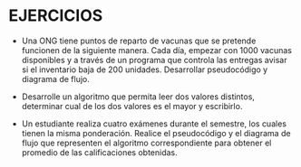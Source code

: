 # EJERCICIOS

- Una ONG tiene puntos de reparto de vacunas que se pretende funcionen de la siguiente manera. Cada día, empezar con 1000 vacunas disponibles y a través de un programa que controla las entregas avisar si el inventario baja de 200 unidades. Desarrollar pseudocódigo y diagrama de flujo.

- Desarrolle un algoritmo que permita leer dos valores distintos, determinar cual de los dos valores es el mayor y escribirlo.

- Un estudiante realiza cuatro exámenes durante el semestre, los cuales tienen la misma ponderación. Realice el pseudocódigo y el diagrama de flujo que representen el algoritmo correspondiente para obtener el promedio de las calificaciones obtenidas.